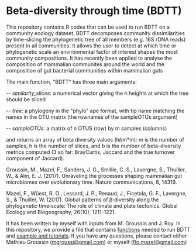 # Beta-diversity through time (BDTT) 

This repository contains R codes that can be used to run BDTT on a community ecology dataset. BDTT decomposes community dissimilarities by time-slicing the phylogenetic tree of all members (e.g. 16S rDNA reads) present in all communities. It allows the user to detect at which time or phylogenetic scale an environmental factor of interest shapes the most community compositions. It has recently been applied to analyse the composition of mammalian communites around the world and the composition of gut bacterial communities within mammalian guts

The main function, "BDTT" has three main arguments: 

-- *similarity_slices*: a numerical vector giving the h heights at which the tree should be sliced

-- *tree*: a phylogeny in the "phylo" ape format, with tip name matching the names in the OTU matrix (the rownames of the sampleOTUs argument)

-- *sampleOTUs*: a matrix of n OTUS (row) by m samples (columns)

and returns an array of beta diversity values (h*b*m*m): m is the number of samples, h is the number of slices, and b is the number of beta-diversity metrics computed (3 so far: BrayCurtis, Jaccard and the true turnover component of Jaccard).   


Groussin, M., Mazel, F., Sanders, J. G., Smillie, C. S., Lavergne, S., Thuiller, W., & Alm, E. J. (2017). Unraveling the processes shaping mammalian gut microbiomes over evolutionary time. Nature communications, 8, 14319.

Mazel, F., Wüest, R. O., Lessard, J. P., Renaud, J., Ficetola, G. F., Lavergne, S., & Thuiller, W. (2017). Global patterns of β‐diversity along the phylogenetic time‐scale: The role of climate and plate tectonics. Global Ecology and Biogeography, 26(10), 1211-1221.

It has been written by myself with inputs from M. Groussin and J. Roy. In this repository, we provide a file that contains [functions](https://github.com/FloMazel/BDTT/blob/master/BDTT_functions.R) needed to run BDTT  and [example and tutorials](https://github.com/FloMazel/BDTT/blob/master/Tutorial_Examples.pdf). If you have any questions, please contact either Mathieu Groussin (mgroussi@gmail.com) or myself (flo.mazel@gmail.com)




